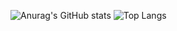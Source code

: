 ![Anurag's GitHub stats](https://github-readme-stats.vercel.app/api?username=cadenlyy&show_icons=true&theme=radical)
![Top Langs](https://github-readme-stats.vercel.app/api/top-langs/?username=anuraghazra&hide_progress=true&theme=radical)

